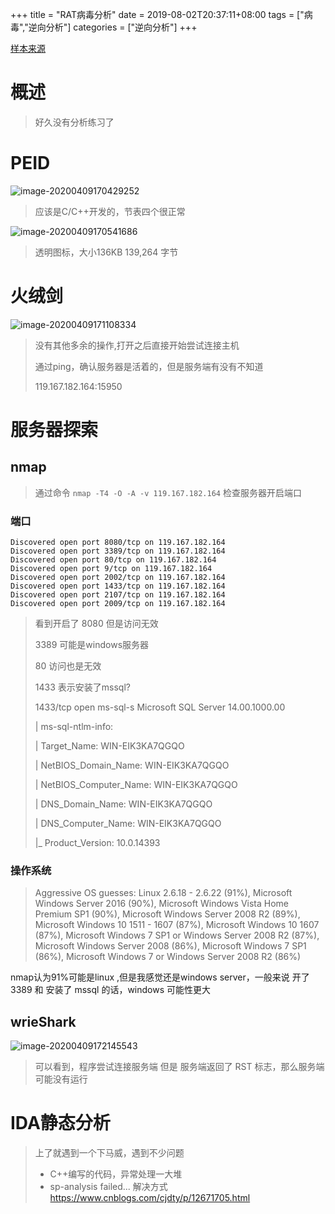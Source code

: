 +++
title = "RAT病毒分析"
date = 2019-08-02T20:37:11+08:00
tags = ["病毒","逆向分析"]
categories = ["逆向分析"]
+++

[样本来源](https://bbs.kafan.cn/thread-2178386-1-1.html)


# 概述

> 好久没有分析练习了



# PEID

![image-20200409170429252](https://qiniusave.5cser.com/img/image-20200409170429252.png)

> 应该是C/C++开发的，节表四个很正常

![image-20200409170541686](https://qiniusave.5cser.com/img/image-20200409170541686.png)

> 透明图标，大小136KB 139,264 字节



# 火绒剑

![image-20200409171108334](https://qiniusave.5cser.com/img/image-20200409171108334.png)

>  没有其他多余的操作,打开之后直接开始尝试连接主机
>
> 通过ping，确认服务器是活着的，但是服务端有没有不知道
>
> 119.167.182.164:15950



# 服务器探索

## nmap

> 通过命令 `nmap -T4 -O -A -v 119.167.182.164` 检查服务器开启端口

### 端口

```shell
Discovered open port 8080/tcp on 119.167.182.164
Discovered open port 3389/tcp on 119.167.182.164
Discovered open port 80/tcp on 119.167.182.164
Discovered open port 9/tcp on 119.167.182.164
Discovered open port 2002/tcp on 119.167.182.164
Discovered open port 1433/tcp on 119.167.182.164
Discovered open port 2107/tcp on 119.167.182.164
Discovered open port 2009/tcp on 119.167.182.164
```

> 看到开启了 8080 但是访问无效
>
> 3389 可能是windows服务器
>
> 80 访问也是无效
>
> 1433 表示安装了mssql?
>
> 1433/tcp open  ms-sql-s   Microsoft SQL Server  14.00.1000.00
>
> | ms-sql-ntlm-info: 
>
> |   Target_Name: WIN-EIK3KA7QGQO
>
> |   NetBIOS_Domain_Name: WIN-EIK3KA7QGQO
>
> |   NetBIOS_Computer_Name: WIN-EIK3KA7QGQO
>
> |   DNS_Domain_Name: WIN-EIK3KA7QGQO
>
> |   DNS_Computer_Name: WIN-EIK3KA7QGQO
>
> |_  Product_Version: 10.0.14393

### 操作系统

> Aggressive OS guesses: Linux 2.6.18 - 2.6.22 (91%), Microsoft Windows Server 2016 (90%), Microsoft Windows Vista Home Premium SP1 (90%), Microsoft Windows Server 2008 R2 (89%), Microsoft Windows 10 1511 - 1607 (87%), Microsoft Windows 10 1607 (87%), Microsoft Windows 7 SP1 or Windows Server 2008 R2 (87%), Microsoft Windows Server 2008 (86%), Microsoft Windows 7 SP1 (86%), Microsoft Windows 7 or Windows Server 2008 R2 (86%)

nmap认为91%可能是linux ,但是我感觉还是windows server，一般来说 开了3389 和 安装了 mssql 的话，windows 可能性更大

## wrieShark

![image-20200409172145543](https://qiniusave.5cser.com/img/image-20200409172145543.png)

> 可以看到，程序尝试连接服务端 但是 服务端返回了 RST 标志，那么服务端可能没有运行



# IDA静态分析

> 上了就遇到一个下马威，遇到不少问题
>
> + C++编写的代码，异常处理一大堆
> + sp-analysis failed...  解决方式<https://www.cnblogs.com/cjdty/p/12671705.html>



